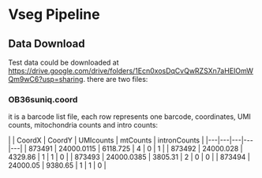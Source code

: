 # Vseg Pipeline

## Data Download
Test data could be downloaded at https://drive.google.com/drive/folders/1Ecn0xosDqCvQwRZSXn7aHEIOmWQm9wC6?usp=sharing. there are two files:

### OB36suniq.coord
it is a barcode list file, each row represents one barcode, coordinates, UMI counts, mitochondria counts and intro counts:

|   | CoordX  | CoordY  | UMIcounts  | mtCounts  |  intronCounts  |
|---|---|---|---|---|
| 873491 | 24000.0115 | 6118.725 | 4 | 0 | 1 |
| 873492 | 24000.028 | 4329.86 | 1 | 1 | 0 |
| 873493 | 24000.0385 | 3805.31 | 2 | 0 | 0 |
| 873494 | 24000.05 | 9380.65 | 1 | 1 | 0 |


